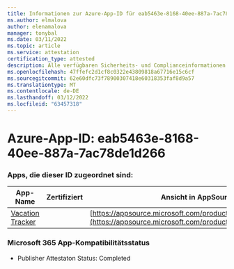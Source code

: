 ```yaml
---
title: Informationen zur Azure-App-ID für eab5463e-8168-40ee-887a-7ac78de1d266
ms.author: elmalova
author: elenamalova
manager: tonybal
ms.date: 03/11/2022
ms.topic: article
ms.service: attestation
certification_type: attested
description: Alle verfügbaren Sicherheits- und Complianceinformationen für eab5463e-8168-40ee-887a-7ac78de1d266.
ms.openlocfilehash: 47ffefc2d1cf8c0322e43809818a67716e15c6cf
ms.sourcegitcommit: 62e60dfc73f78900307418e60318353faf8d9a57
ms.translationtype: MT
ms.contentlocale: de-DE
ms.lasthandoff: 03/12/2022
ms.locfileid: "63457318"
---
```

# <a name="azure-app-id-eab5463e-8168-40ee-887a-7ac78de1d266"></a>Azure-App-ID: eab5463e-8168-40ee-887a-7ac78de1d266


### <a name="apps-associated-with-this-id"></a>Apps, die dieser ID zugeordnet sind:
| **App-Name** | **Zertifiziert** | **Ansicht in AppSource** |
|--------------|---------------|-----------------------|
| [Vacation Tracker](../forward/WA200002167) |  | [https://appsource.microsoft.com/product/office/WA200002167](https://appsource.microsoft.com/product/office/WA200002167) |

### <a name="microsoft-365-app-compliance-status"></a>Microsoft 365 App-Kompatibilitätsstatus
- Publisher Attestaton Status: Completed

